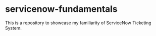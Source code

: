 # servicenow-fundamentals
This is a repository to showcase my familiarity of ServiceNow Ticketing System.
